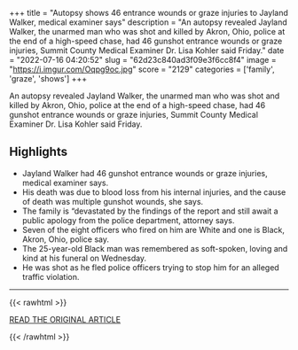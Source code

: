 +++
title = "Autopsy shows 46 entrance wounds or graze injuries to Jayland Walker, medical examiner says"
description = "An autopsy revealed Jayland Walker, the unarmed man who was shot and killed by Akron, Ohio, police at the end of a high-speed chase, had 46 gunshot entrance wounds or graze injuries, Summit County Medical Examiner Dr. Lisa Kohler said Friday."
date = "2022-07-16 04:20:52"
slug = "62d23c840ad3f09e3f6cc8f4"
image = "https://i.imgur.com/Oqpg9oc.jpg"
score = "2129"
categories = ['family', 'graze', 'shows']
+++

An autopsy revealed Jayland Walker, the unarmed man who was shot and killed by Akron, Ohio, police at the end of a high-speed chase, had 46 gunshot entrance wounds or graze injuries, Summit County Medical Examiner Dr. Lisa Kohler said Friday.

## Highlights

- Jayland Walker had 46 gunshot entrance wounds or graze injuries, medical examiner says.
- His death was due to blood loss from his internal injuries, and the cause of death was multiple gunshot wounds, she says.
- The family is “devastated by the findings of the report and still await a public apology from the police department, attorney says.
- Seven of the eight officers who fired on him are White and one is Black, Akron, Ohio, police say.
- The 25-year-old Black man was remembered as soft-spoken, loving and kind at his funeral on Wednesday.
- He was shot as he fled police officers trying to stop him for an alleged traffic violation.

---

{{< rawhtml >}}
  <p class="article-category">
    <a target="_blank" href="https://www.cnn.com/2022/07/15/us/jayland-walker-akron-police-shooting-autopsy/index.html">READ THE ORIGINAL ARTICLE</a>
  </p>
{{< /rawhtml >}}
